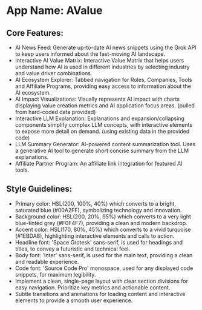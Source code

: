# **App Name**: AValue

## Core Features:

- AI News Feed: Generate up-to-date AI news snippets using the Grok API to keep users informed about the fast-moving AI landscape.
- Interactive AI Value Matrix: Interactive Value Matrix that helps users understand how AI is used in different industries by selecting industry and value driver combinations.
- AI Ecosystem Explorer: Tabbed navigation for Roles, Companies, Tools and Affiliate Programs, providing easy access to information about the AI ecosystem.
- AI Impact Visualizations: Visually represents AI impact with charts displaying value creation metrics and AI application focus areas. (pulled from hard-coded data provided)
- Interactive LLM Explanation: Explanations and expansion/collapsing components simplify complex LLM concepts, with interactive elements to expose more detail on demand. (using existing data in the provided code)
- LLM Summary Generator: AI-powered content summarization tool. Uses a generative AI tool to generate short concise summary from the LLM explanations.
- Affiliate Partner Program: An affiliate link integration for featured AI tools.

## Style Guidelines:

- Primary color: HSL(200, 100%, 40%) which converts to a bright, saturated blue (#00A2FF), symbolizing technology and innovation.
- Background color: HSL(200, 20%, 95%) which converts to a very light blue-tinted grey (#F0F4F7), providing a clean and modern backdrop.
- Accent color: HSL(170, 80%, 45%) which converts to a vivid turquoise (#1EBDA8), highlighting interactive elements and calls to action.
- Headline font: 'Space Grotesk' sans-serif, is used for headings and titles, to convey a futuristic and technical feel.
- Body font: 'Inter' sans-serif, is used for the main text, providing a clean and readable experience.
- Code font: 'Source Code Pro' monospace, used for any displayed code snippets, for maximum legibility.
- Implement a clean, single-page layout with clear section divisions for easy navigation. Prioritize key metrics and actionable content.
- Subtle transitions and animations for loading content and interactive elements to provide a smooth user experience.
